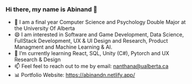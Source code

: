 ### Hi there, my name is Abinand 👋
- 🏫 I am a final year Computer Science and Psychology Double Major at the University Of Alberta
- 😄 I am interested in Software and Game Development, Data Science, FullStack Development, UX & UI Design and Research, Product Managment and Machine Learning & AI.
- 🌱 I’m currently learning React, SQL, Unity (C#), Pytorch and UX Research & Design 
- 📫 Feel feel to reach out to me by email: nanthana@ualberta.ca
- 📊 Portfolio Website: https://abinandn.netlify.app/

